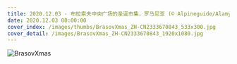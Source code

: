 ```yaml
---
title: 2020.12.03 - 布拉索夫中央广场的圣诞市集，罗马尼亚 (© Alpineguide/Alamy)
date: 2020.12.03 00:00:00
cover_index: /images/thumbs/BrasovXmas_ZH-CN2333670843_533x300.jpg
cover_detail: /images/BrasovXmas_ZH-CN2333670843_1920x1080.jpg
---
```


![BrasovXmas](/images/BrasovXmas_ZH-CN2333670843_1920x1080.jpg)
